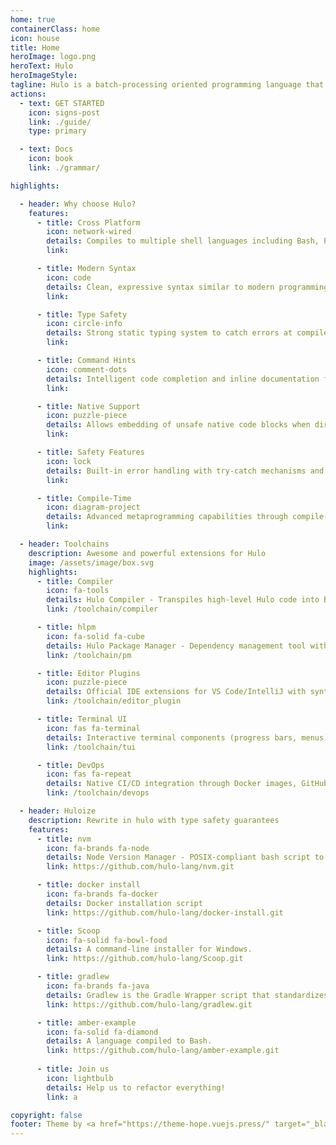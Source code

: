 ```yaml
---
home: true
containerClass: home
icon: house
title: Home
heroImage: logo.png
heroText: Hulo
heroImageStyle:
tagline: Hulo is a batch-processing oriented programming language that compiles to native system-level scripts like Bash, PowerShell, and VBS.
actions:
  - text: GET STARTED
    icon: signs-post
    link: ./guide/
    type: primary

  - text: Docs
    icon: book
    link: ./grammar/

highlights:

  - header: Why choose Hulo?
    features:
      - title: Cross Platform
        icon: network-wired
        details: Compiles to multiple shell languages including Bash, PowerShell, and VBS ...
        link: 

      - title: Modern Syntax
        icon: code
        details: Clean, expressive syntax similar to modern programming languages, eliminating traditional shell scripting quirks
        link: 

      - title: Type Safety
        icon: circle-info
        details: Strong static typing system to catch errors at compile time rather than runtime
        link: 

      - title: Command Hints
        icon: comment-dots
        details: Intelligent code completion and inline documentation for all commands and APIs
        link: 

      - title: Native Support
        icon: puzzle-piece
        details: Allows embedding of unsafe native code blocks when direct system access is required
        link: 

      - title: Safety Features
        icon: lock
        details: Built-in error handling with try-catch mechanisms and automatic resource cleanup
        link: 

      - title: Compile-Time
        icon: diagram-project
        details: Advanced metaprogramming capabilities through compile-time code generation and analysis
        link: 

  - header: Toolchains
    description: Awesome and powerful extensions for Hulo
    image: /assets/image/box.svg
    highlights:
      - title: Compiler
        icon: fa-tools
        details: Hulo Compiler - Transpiles high-level Hulo code into Bash, PowerShell, VBScript, and Batch for seamless cross-platform automation scripting
        link: /toolchain/compiler

      - title: hlpm
        icon: fa-solid fa-cube
        details: Hulo Package Manager - Dependency management tool with version resolution and private registry support
        link: /toolchain/pm

      - title: Editor Plugins
        icon: puzzle-piece
        details: Official IDE extensions for VS Code/IntelliJ with syntax highlighting, debugger integration and LSP support
        link: /toolchain/editor_plugin

      - title: Terminal UI
        icon: fas fa-terminal
        details: Interactive terminal components (progress bars, menus) with cross-shell rendering compatibility
        link: /toolchain/tui

      - title: DevOps
        icon: fas fa-repeat
        details: Native CI/CD integration through Docker images, GitHub Actions templates and pipeline utilities
        link: /toolchain/devops

  - header: Huloize
    description: Rewrite in hulo with type safety guarantees
    features:
      - title: nvm
        icon: fa-brands fa-node
        details: Node Version Manager - POSIX-compliant bash script to manage multiple active node.js versions
        link: https://github.com/hulo-lang/nvm.git

      - title: docker install
        icon: fa-brands fa-docker
        details: Docker installation script
        link: https://github.com/hulo-lang/docker-install.git

      - title: Scoop
        icon: fa-solid fa-bowl-food
        details: A command-line installer for Windows.
        link: https://github.com/hulo-lang/Scoop.git

      - title: gradlew
        icon: fa-brands fa-java
        details: Gradlew is the Gradle Wrapper script that standardizes builds by managing the correct Gradle version.
        link: https://github.com/hulo-lang/gradlew.git

      - title: amber-example
        icon: fa-solid fa-diamond
        details: A language compiled to Bash.
        link: https://github.com/hulo-lang/amber-example.git
      
      - title: Join us
        icon: lightbulb
        details: Help us to refactor everything!
        link: a

copyright: false
footer: Theme by <a href="https://theme-hope.vuejs.press/" target="_blank">VuePress Theme Hope</a> | MIT Licensed, Copyright © 2025-present Hulo
---
```

